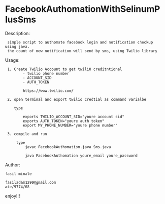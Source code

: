 # FacebookAuthomationWithSelinumPlusSms


Description:
     
     simple script to authomate facebook login and notification checkup using java.
     the count of new notification will send by sms, using Twilio library

Usage:

     1. Create Twilio Account to get twili0 creditntional
            - twilio phone number
            - ACCOUNT_SID
            - AUTH_TOKEN

            https://www.twilio.com/

     2. open terminal and export twilio credtial as command varialbe

        type

            exports TWILIO_ACCOUNT_SID="youre account sid"
            exports AUTH_TOKEN="youre auth token"
            export MY_PHONE_NUMBER="youre phone number"

     3. compile and run

         type
             javac FacebookAuthomation.java Sms.java

             java FacebookAuthomation youre_email youre_password

Author:

    fasil minale

    fasiladam1290@gmail.com
    ate/9774/08


enjoy!!!
